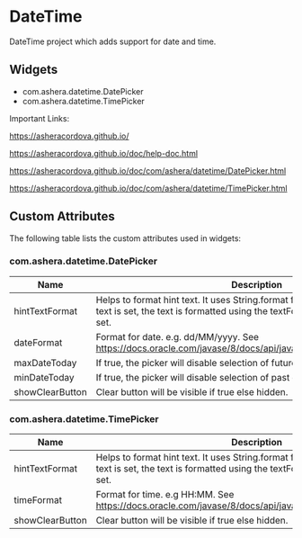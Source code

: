 # DateTime

DateTime project which adds support for date and time.

## Widgets
* com.ashera.datetime.DatePicker	
* com.ashera.datetime.TimePicker	

Important Links:

https://asheracordova.github.io/

https://asheracordova.github.io/doc/help-doc.html

https://asheracordova.github.io/doc/com/ashera/datetime/DatePicker.html

https://asheracordova.github.io/doc/com/ashera/datetime/TimePicker.html

## Custom Attributes

The following table lists the custom attributes used in widgets:
### com.ashera.datetime.DatePicker
Name                	| Description
-------------       	| -------------
hintTextFormat 		    | Helps to format hint text. It uses String.format function. e.g. Rs %s. When text is set, the text is formatted using the textFormat attribute before being set.
dateFormat            | Format for date. e.g. dd/MM/yyyy. See https://docs.oracle.com/javase/8/docs/api/java/text/SimpleDateFormat.html
maxDateToday          | If true, the picker will disable selection of future dates.
minDateToday          | If true, the picker will disable selection of past dates.
showClearButton       | Clear button will be visible if true else hidden.

### com.ashera.datetime.TimePicker
Name                	| Description
-------------       	| -------------
hintTextFormat 		    | Helps to format hint text. It uses String.format function. e.g. Rs %s. When text is set, the text is formatted using the textFormat attribute before being set.
timeFormat            | Format for time. e.g HH:MM. See https://docs.oracle.com/javase/8/docs/api/java/text/SimpleDateFormat.html
showClearButton       | Clear button will be visible if true else hidden.
